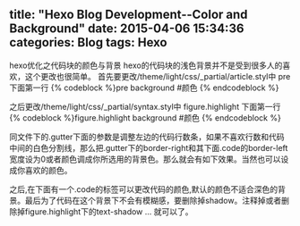 title: "Hexo Blog Development--Color and Background"
date: 2015-04-06 15:34:36
categories: Blog
tags: Hexo
---
hexo优化之代码块的颜色与背景
hexo的代码块的浅色背景并不是受到很多人的喜欢，这个更改也很简单。
首先要更改/theme/light/css/_partial/article.styl中
pre 下面第一行
{% codeblock %}pre
	background #颜色
{% endcodeblock %}
<!--more-->
之后更改/theme/light/css/_partial/syntax.styl中
figure.highlight 下面第一行
{% codeblock %}figure.highlight
	background #颜色
{% endcodeblock %}

同文件下的.gutter下面的参数是调整左边的代码行数条，如果不喜欢行数和代码中间的白色分割线，那么把.gutter下的border-right和其下面.code的border-left宽度设为0或者颜色调成你所选用的背景色。那么就会有如下效果。当然也可以设成你喜欢的颜色。

之后,在下面有一个.code的标签可以更改代码的颜色,默认的颜色不适合深色的背景。最后为了代码在这个背景下不会有模糊感，要删除掉shadow。注释掉或者删除掉figure.highlight下的text-shadow ... 就可以了。

